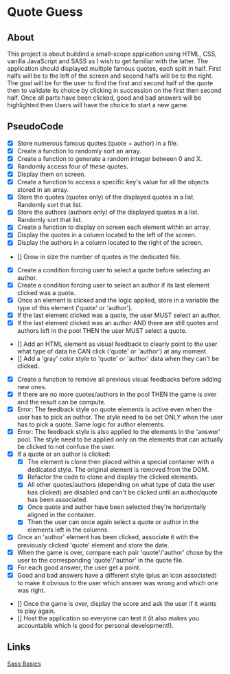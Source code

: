 # Quote Guess

## About

This project is about buildind a small-scope application using HTML, CSS, vanilla JavaScript and SASS as I wish to get familiar with the latter. The application should displayed multiple famous quotes, each split in half. First halfs will be to the left of the screen and second halfs will be to the right. The goal will be for the user to find the first and second half of the quote then to validate its choice by clicking in succession on the first then second half. Once all parts have been clicked, good and bad answers will be highlighted then Users will have the choice to start a new game.

## PseudoCode

- [X] Store numerous famous quotes (quote + author) in a file.
- [X] Create a function to randomly sort an array.
- [X] Create a function to generate a random integer between 0 and X.
- [X] Randomly access four of these quotes.
- [X] Display them on screen.
- [X] Create a function to access a specific key's value for all the objects stored in an array.
- [X] Store the quotes (quotes only) of the displayed quotes in a list. Randomly sort that list.
- [X] Store the authors (authors only) of the displayed quotes in a list. Randomly sort that list.
- [X] Create a function to display on screen each element within an array.
- [X] Display the quotes in a column located to the left of the screen.
- [X] Display the authors in a column located to the right of the screen.

- [] Grow in size the number of quotes in the dedicated file.
- [X] Create a condition forcing user to select a quote before selecting an author.
- [X] Create a condition forcing user to select an author if its last element clicked was a quote.
- [X] Once an element is clicked and the logic applied, store in a variable the type of this element ('quote' or 'author').
- [X] If the last element clicked was a quote, the user MUST select an author.
- [X] If the last element clicked was an author AND there are still quotes and authors left in the pool THEN the user MUST select a quote.
- [] Add an HTML element as visual feedback to clearly point to the user what type of data he CAN click ('quote' or 'author') at any moment.
- [] Add a 'gray' color style to 'quote' or 'author' data when they can't be clicked.
- [X] Create a function to remove all previous visual feedbacks before adding new ones.
- [X] If there are no more quotes/authors in the pool THEN the game is over and the result can be compute.
- [X] Error: The feedback style on quote elements is active even when the user has to pick an author. The style need to be set ONLY when the user has to pick a quote. Same logic for author elements.
- [X] Error: The feedback style is also applied to the elements in the 'answer' pool. The style need to be applied only on the elements that can actually be clicked to not confuse the user.
- [X] If a quote or an author is clicked:
    - [X] The element is clone then placed within a special container with a dedicated style. The original element is removed from the DOM.
    - [X] Refactor the code to clone and display the clicked elements.
    - [X] All other quotes/authors (depending on what type of data the user has clicked) are disabled and can't be clicked until an author/quote has been associated.
    - [X] Once quote and author have been selected they're horizontally aligned in the container.
    - [X] Then the user can once again select a quote or author in the elements left in the columns.
- [X] Once an 'author' element has been clicked, associate it with the previously clicked 'quote' element and store the date.
- [X] When the game is over, compare each pair 'quote'/'author' chose by the user to the corresponding 'quote'/'author' in the quote file.
- [X] For each good answer, the user get a point.
- [X] Good and bad answers have a different style (plus an icon associated) to make it obvious to the user which answer was wrong and which one was right.
- [] Once the game is over, display the score and ask the user if it wants to play again.
- [] Host the application so everyone can test it (it also makes you accountable which is good for personal development!).

## Links
[Sass Basics](https://sass-lang.com/guide/)